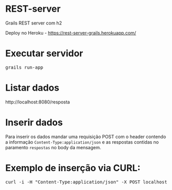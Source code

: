 # REST-server

Grails REST server com h2

Deploy no Heroku - https://rest-server-grails.herokuapp.com/

# Executar servidor

<pre>grails run-app</pre>

# Listar dados

http://localhost:8080/resposta

# Inserir dados

Para inserir os dados mandar uma requisição POST com o header contendo a informação ``Content-Type:application/json`` e  as respostas contidas no paramento `respostas` no body da mensagem.

# Exemplo de inserção via CURL:

<pre>curl -i -H "Content-Type:application/json" -X POST localhost:8080/resposta -d '{"respostas":"12345"}'</pre>
